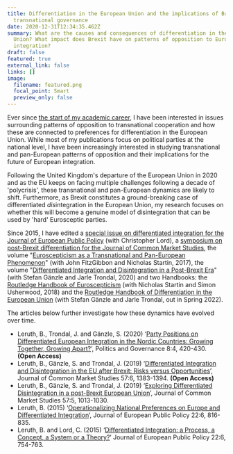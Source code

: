 ```yaml
---
title: Differentiation in the European Union and the implications of Brexit on
  transnational governance
date: 2020-12-31T12:34:35.462Z
summary: What are the causes and consequences of differentiation in the European
  Union? What impact does Brexit have on patterns of opposition to European
  integration?
draft: false
featured: true
external_link: false
links: []
image:
  filename: featured.png
  focal_point: Smart
  preview_only: false
---
```

Ever since [the start of my academic career](https://era.ed.ac.uk/handle/1842/16175), I have been interested in issues surrounding patterns of opposition to transnational cooperation and how these are connected to preferences for differentiation in the European Union. While most of my publications focus on political parties at the national level, I have been increasingly interested in studying transnational and pan-European patterns of opposition and their implications for the future of European integration. 

Following the United Kingdom's departure of the European Union in 2020 and as the EU keeps on facing multiple challenges following a decade of 'polycrisis', these transnational and pan-European dynamics are likely to shift. Furthermore, as Brexit constitutes a ground-breaking case of differentiated *dis*integration in the European Union, my research focuses on whether this will become a genuine model of disintegration that can be used by 'hard' Eurosceptic parties.

Since 2015, I have edited a [special issue on differentiated integration for the Journal of European Public Policy](https://www.tandfonline.com/toc/rjpp20/22/6) (with Christopher Lord), a [symposium on post-Brexit differentiation for the Journal of Common Market Studies](https://onlinelibrary.wiley.com/toc/14685965/2019/57/6), the volume "[Euroscepticism as a Transnational and Pan-European Phenomenon](https://www.routledge.com/Euroscepticism-as-a-Transnational-and-Pan-European-Phenomenon-The-Emergence/FitzGibbon-Leruth-Startin/p/book/9781138598430)" (with John FitzGibbon and Nicholas Startin, 2017), the volume "[Differentiated Integration and Disintegration in a Post-Brexit Era](https://www.routledge.com/Differentiated-Integration-and-Disintegration-in-a-Post-Brexit-Era/Ganzle-Leruth-Trondal/p/book/9780367135300)" (with Stefan Gänzle and Jarle Trondal, 2020) and two Handbooks: the [Routledge Handbook of Euroscepticism](https://www.routledge.com/The-Routledge-Handbook-of-Euroscepticism/Leruth-Startin-Usherwood/p/book/9780367500030) (with Nicholas Startin and Simon Usherwood, 2018) and the [Routledge Handbook of Differentiation in the European Union](https://www.routledge.com/The-Routledge-Handbook-of-Differentiation-in-the-European-Union/Leruth-Ganzle-Trondal/p/book/9780367149659) (with Stefan Gänzle and Jarle Trondal, out in Spring 2022).

The articles below further investigate how these dynamics have evolved over time.

* Leruth, B., Trondal, J. and Gänzle, S. (2020) ‘[Party Positions on Differentiated European Integration in the Nordic Countries: Growing Together, Growing Apart?](https://uia.brage.unit.no/uia-xmlui/bitstream/handle/11250/2686741/Trondal10084.pdf?sequence=1)’, Politics and Governance 8:4, 420-430. **(Open Access)**
* Leruth, B., Gänzle, S. and Trondal, J. (2019) ‘[Differentiated Integration and Disintegration in the EU after Brexit: Risks versus Opportunities](https://doi.org/10.1111/jcms.12957)’, Journal of Common Market Studies 57:6, 1383-1394. **(Open Access)**
* Leruth, B., Gänzle, S. and Trondal, J. (2019) ‘[Exploring Differentiated Disintegration in a post-Brexit European Union](https://doi.org/10.1111/jcms.12869)’, Journal of Common Market Studies 57:5, 1013-1030.
* Leruth, B. (2015) ‘[Operationalizing National Preferences on Europe and Differentiated Integration](https://doi.org/10.1080/13501763.2015.1020840)’, Journal of European Public Policy 22:6, 816-835.
* Leruth, B. and Lord, C. (2015) ‘[Differentiated Integration: a Process, a Concept, a System or a Theory?](https://doi.org/10.1080/13501763.2015.1021196)’ Journal of European Public Policy 22:6, 754-763.